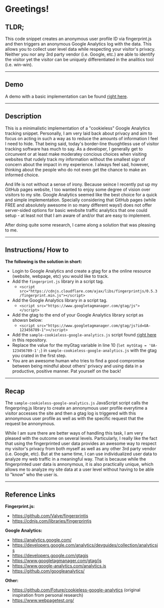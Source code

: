 
# Greetings!

## TLDR;
This code snippet creates an anonymous user profile ID via fingerprint.js and then triggers an anonymous Google Analytics log with the data. This allows you to collect user level data while respecting your visitor's privacy. Neither you nor any 3rd party vendor (i.e. Google, etc.) are able to identify the visitor yet the visitor can be uniquely differentiated in the analitics tool (i.e. win-win).

---

## Demo

A demo with a basic implementation can be found [right here](https://codepen.io/artystable/full/VwwymXm).

---

## Description

This is a minimalistic implementation of a "cookieless" Google Analytics tracking snippet. Personally, I am very laid back about privacy and aim to focus on acting in such a way as to reduce the amounts of information I feel I need to hide. That being said, today's border-line thuoghtless use of visitor tracking software has much to say. As a developer, I generally get to circunvent or at least make moderatey concious choices when visiting websites that rudely track my information without the smallest sign of concern about the impact in my experience. I always feel sad, however, thinking about the people who do not even get the chance to make an informed choice.

And life is not without a sense of irony. Because seince I recently put up my GitHub pages website, I too wanted to enjoy some degree of vision over visitors to my site. Google Analytics seemed like the best choice for a quick and simple implementation. Specially considering that GitHub pages (while FREE and absolutely awesome in so many different ways!) does not offer server-sided options for basic wevbsite traffic analytics that one could setup - at least not that I am aware of and/or that are easy to implement.

After doing quite some research, I came along a solution that was pleasing to me.

---

## Instructions/ How to

**The following is the solution in short:**

- Login to Google Analytics and create a gtag for a the online resource (website, webpage, etc) you would like to track.
- Add the `fingerprint.js` library in a script tag.
  - `<script src="https://cdnjs.cloudflare.com/ajax/libs/fingerprintjs/0.5.3/fingerprint.min.js"></script>`
- Add the Google Analytics library in a script tag.
  - `<script src="https://www.googletagmanager.com/gtag/js"></script>`
- Add the gtag to the end of your Google Analytics library script as showsn below:
  - `<script src="https://www.googletagmanager.com/gtag/js?id=UA-123456789-1"></script>`
- Add the `sample-cookieless-google-analytics.js` script found [right here](https://github.com/artystable/Cookieless-Google-Analytics/blob/master/sample-cookieless-google-analytics.js) in this repository.
- Replace the value for the myGtag variable in line 10 (`let mytGtag = 'UA-123456789-1';`) in `sample-cookieless-google-analytics.js` with the gtag you crated in the first step.
- You are an awesome human who tries to find a good compromise between being mindful about others' privacy and using data in a productive, positive manner. Pat yourself on the back!

---

## Recap

The `sample-cookieless-google-analytics.js` JavaScript script calls the fingerpring.js library to create an annonymous user profile everytime a visitor accesses the site and then a gtag log is triggered with this annonymous user profile as well as with the specific request that the request be annonymous.

While I am sure there are better ways of handling this task, I am very pleased with the outcome on several levels. Particularly, I really like the fact that using the fingerprinted user data provides an awesome way to respect my visitor's privacy from both myself as well as any other 3rd party vendor (i.e. Google, etc). But at the same time, I can use individualized user data to analyze my web traffic in a meaningful way. That is because while the fingerprinted user data is annonymous, it is also practically unique, which allows me to analyze my site data at a user level without having to be able to "know" who the user is.

---

## Reference Links

**Fingerprint.js:**
- https://github.com/Valve/fingerprintjs
- https://cdnjs.com/libraries/fingerprintjs

**Google Analytics:**
- https://analytics.google.com/
- https://developers.google.com/analytics/devguides/collection/analyticsjs
- https://developers.google.com/gtagjs
- https://www.googletagmanager.com/gtag/js
- https://www.google-analytics.com/analytics.js
- https://github.com/googleanalytics/

**Other:**
- https://github.com/Foture/cookieless-google-analytics (original inspiration from personal research)
- https://www.webpagetest.org/
